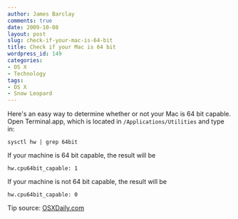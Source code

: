 ```yaml
---
author: James Barclay
comments: true
date: 2009-10-08
layout: post
slug: check-if-your-mac-is-64-bit
title: Check if your Mac is 64 bit
wordpress_id: 149
categories:
- OS X
- Technology
tags:
- OS X
- Snow Leopard
---
```


Here's an easy way to determine whether or not your Mac is 64 bit capable. Open Terminal.app, which is located in `/Applications/Utilities` and type in:

`sysctl hw | grep 64bit`

If your machine is 64 bit capable, the result will be

`hw.cpu64bit_capable: 1`

If your machine is not 64 bit capable, the result will be

`hw.cpu64bit_capable: 0`

Tip source: [OSXDaily.com](http://osxdaily.com/2009/09/23/check-if-your-mac-is-64-bit-compatible-via-command-line/)
